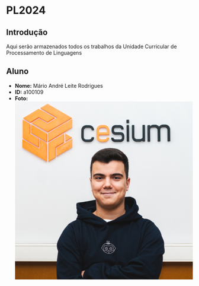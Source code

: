 # PL2024

## Introdução
Aqui serão armazenados todos os trabalhos da Unidade Curricular de Processamento de Linguagens

## Aluno

- **Nome:** Mário André Leite Rodrigues
- **ID:** a100109
- **Foto:** ![Fotografia do aluno](eu.jpg)
